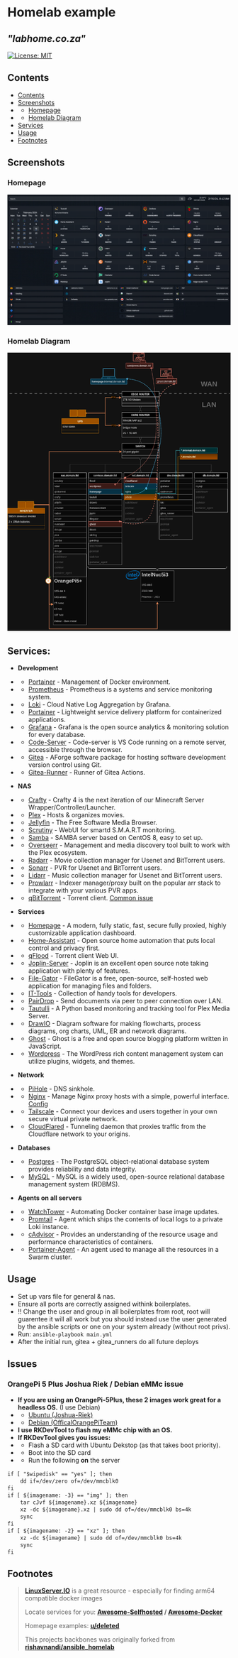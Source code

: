 # Homelab example
## _"labhome.co.za"_

[![License: MIT](https://img.shields.io/badge/License-MIT-yellow.svg)](https://opensource.org/licenses/MIT)

## Contents

- [Contents](#contents)
- [Screenshots](#screenshots)
- - [Homepage](#screenshots)
- - [Homelab Diagram](#screenshots)
- [Services](#services)
- [Usage](#usage)
- [Footnotes](#footnotes)

## Screenshots

### Homepage

![Homepage](assets/homepage.png?raw=true "Title")


### Homelab Diagram

![Homelab Diagram](assets/diagram.png?raw=true "Title")

## Services:

- **Development**
- - [Portainer](https://hub.docker.com/r/portainer/portainer-ce) - Management of Docker environment.
- - [Prometheus](https://hub.docker.com/r/prom/prometheus) - Prometheus is a systems and service monitoring system. 
- - [Loki](https://hub.docker.com/r/grafana/loki) - Cloud Native Log Aggregation by Grafana.
- - [Portainer](https://hub.docker.com/r/portainer/portainer-ce) - Lightweight service delivery platform for containerized applications.
- - [Grafana](https://hub.docker.com/r/grafana/grafana) - Grafana is the open source analytics & monitoring solution for every database.
- - [Code-Server](https://docs.linuxserver.io/images/docker-code-server/) - Code-server is VS Code running on a remote server, accessible through the browser.  
- - [Gitea](https://docs.gitea.com/installation/install-with-docker) - AForge software package for hosting software development version control using Git.
- - [Gitea-Runner](https://docs.gitea.com/usage/actions/act-runner) - Runner of Gitea Actions.

- **NAS**
- - [Crafty](https://hub.docker.com/r/arcadiatechnology/crafty-4) - Crafty 4 is the next iteration of our Minecraft Server Wrapper/Controller/Launcher.
- - [Plex](https://hub.docker.com/r/linuxserver/plex) - Hosts & organizes movies.
- - [Jellyfin](https://hub.docker.com/r/jellyfin/jellyfin) - The Free Software Media Browser.
- - [Scrutiny](https://github.com/AnalogJ/scrutiny#docker) - WebUI for smartd S.M.A.R.T monitoring.
- - [Samba](https://hub.docker.com/r/adevur/easy-samba) - SAMBA server based on CentOS 8, easy to set up. 
- - [Overseerr](https://hub.docker.com/r/linuxserver/overseerr) - Management and media discovery tool built to work with the Plex ecosystem.
- - [Radarr](https://hub.docker.com/r/linuxserver/radarr) - Movie collection manager for Usenet and BitTorrent users.
- - [Sonarr](https://hub.docker.com/r/linuxserver/sonarr) - PVR for Usenet and BitTorrent users.
- - [Lidarr](https://hub.docker.com/r/linuxserver/lidarr) - Music collection manager for Usenet and BitTorrent users.
- - [Prowlarr](https://hub.docker.com/r/linuxserver/prowlarr) - Indexer manager/proxy built on the popular arr stack to integrate with your various PVR apps.
- - [qBitTorrent](https://hub.docker.com/r/linuxserver/transmission) -  Torrent client. [Common issue](https://github.com/qbittorrent/qBittorrent/issues/8095#issuecomment-472740702)

- **Services**
- - [Homepage](https://gethomepage.dev/) - A modern, fully static, fast, secure fully proxied, highly customizable application dashboard.
- - [Home-Assistant](https://hub.docker.com/r/homeassistant/home-assistant) - Open source home automation that puts local control and privacy first.
- - [qFlood](https://hub.docker.com/r/hotio/qflood) - Torrent client Web UI.
- - [Joplin-Server](https://hub.docker.com/r/joplin/server) - Joplin is an excellent open source note taking application with plenty of features.
- - [File-Gator](https://hub.docker.com/r/filegator/filegator) - FileGator is a free, open-source, self-hosted web application for managing files and folders.
- - [IT-Tools](https://hub.docker.com/r/corentinth/it-tools) - Collection of handy tools for developers.
- - [PairDrop](https://hub.docker.com/r/linuxserver/pairdrop) - Send documents via peer to peer connection over LAN.
- - [Tautulli](https://hub.docker.com/r/tautulli/tautulli) - A Python based monitoring and tracking tool for Plex Media Server.
- - [DrawIO](https://hub.docker.com/r/jgraph/drawio) - Diagram software for making flowcharts, process diagrams, org charts, UML, ER and network diagrams.
- - [Ghost](https://hub.docker.com/_/ghost) - Ghost is a free and open source blogging platform written in JavaScript.
- - [Wordpress](https://hub.docker.com/_/wordpress) - The WordPress rich content management system can utilize plugins, widgets, and themes.

- **Network**
- - [PiHole](https://hub.docker.com/r/pihole/pihole) - DNS sinkhole.
- - [Nginx](https://hub.docker.com/r/jc21/nginx-proxy-manager) - Manage Nginx proxy hosts with a simple, powerful interface. [Config](https://pimylifeup.com/raspberry-pi-nginx-proxy-manager/)
- - [Tailscale](https://hub.docker.com/r/tailscale/tailscale) - Connect your devices and users together in your own secure virtual private network. 
- - [CloudFlared](https://github.com/cloudflare/cloudflared) - Tunneling daemon that proxies traffic from the Cloudflare network to your origins.

- **Databases**
- - [Postgres](https://hub.docker.com/_/postgres) - The PostgreSQL object-relational database system provides reliability and data integrity.
- - [MySQL](https://hub.docker.com/_/mysql) - MySQL is a widely used, open-source relational database management system (RDBMS).

- **Agents on all servers**
- - [WatchTower](https://hub.docker.com/r/containrrr/watchtower) - Automating Docker container base image updates.
- - [Promtail](https://hub.docker.com/r/grafana/promtail) - Agent which ships the contents of local logs to a private Loki instance.
- - [cAdvisor](https://hub.docker.com/r/google/cadvisor) - Provides an understanding of the resource usage and performance characteristics of containers.
- - [Portainer-Agent](https://hub.docker.com/r/portainer/agent) - An agent used to manage all the resources in a Swarm cluster. 

## Usage

- Set up vars file for general & nas.
- Ensure all ports are correctly assigned withink boilerplates.
- !! Change the user and group in all boilerplates from root, root will guarentee it will all work but you should instead use the user generated by the ansible scripts or one on your system already (without root privs).
- Run: `ansible-playbook main.yml`
- After the initial run, gitea + gitea_runners do all future deploys

## Issues

### OrangePi 5 Plus Joshua Riek / Debian eMMc issue

- **If you are using an OrangePi-5Plus, these 2 images work great for a headless OS.** (I use Debian)
- - [Ubuntu (Joshua-Riek)](https://github.com/Joshua-Riek/ubuntu-rockchip/releases)
- - [Debian (OfficalOrangePiTeam)](http://www.orangepi.org/html/hardWare/computerAndMicrocontrollers/service-and-support/Orange-Pi-5-plus.html)
- **I use RKDevTool to flash my eMMc chip with an OS.**
- **If RKDevTool gives you issues:** 
- - Flash a SD card with Ubuntu Dekstop (as that takes boot priority).
- - Boot into the SD card 
- - Run the following **on** the server

```shell
if [ "$wipedisk" == "yes" ]; then
    dd if=/dev/zero of=/dev/mmcblk0 
fi
if [ ${imagename: -3} == "img" ]; then
    tar cJvf ${imagename}.xz ${imagename}
    xz -dc ${imagename}.xz | sudo dd of=/dev/mmcblk0 bs=4k
    sync
fi
if [ ${imagename: -2} == "xz" ]; then
    xz -dc ${imagename} | sudo dd of=/dev/mmcblk0 bs=4k
    sync
fi
```

## Footnotes

>
> **[LinuxServer.IO](https://www.linuxserver.io/)** is a great resource - especially for finding arm64 compatible docker images
>
> Locate services for you: **[Awesome-Selfhosted](https://awesome-selfhosted.net/) / [Awesome-Docker](https://github.com/veggiemonk/awesome-docker)**
>
> Homepage examples: **[u/deleted](https://www.reddit.com/media?url=https%3A%2F%2Fi.redd.it%2F40-containers-counting-v0-zb6gsaxnbzga1.png%3Fs%3D0feb92cca69bb70fb4cf74de6cff0aee8b4e1843)**
>
> This projects backbones was originally forked from **[rishavnandi/ansible_homelab](https://github.com/rishavnandi/ansible_homelab)**
